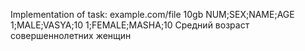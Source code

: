 ﻿Implementation of task:
example.com/file	10gb
NUM;SEX;NAME;AGE
1;MALE;VASYA;10
1;FEMALE;MASHA;10
Средний возраст совершеннолетних женщин